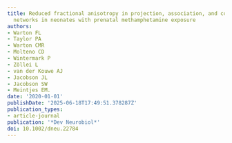 ```yaml
---
title: Reduced fractional anisotropy in projection, association, and commissural fiber
  networks in neonates with prenatal methamphetamine exposure
authors:
- Warton FL
- Taylor PA
- Warton CMR
- Molteno CD
- Wintermark P
- Zöllei L
- van der Kouwe AJ
- Jacobson JL
- Jacobson SW
- Meintjes EM.
date: '2020-01-01'
publishDate: '2025-06-18T17:49:51.378287Z'
publication_types:
- article-journal
publication: '*Dev Neurobiol*'
doi: 10.1002/dneu.22784
---
```


